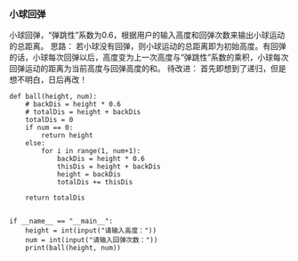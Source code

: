 ### 小球回弹
小球回弹，“弹跳性”系数为0.6，根据用户的输入高度和回弹次数来输出小球运动的总距离。
思路：
若小球没有回弹，则小球运动的总距离即为初始高度。有回弹的话，小球每次回弹以后，高度变为上一次高度与“弹跳性”系数的乘积，小球每次回弹运动的距离为当前高度与回弹高度的和。
待改进：
首先即想到了递归，但是想不明白，日后再改！
~~~
def ball(height, num):
    # backDis = height * 0.6
    # totalDis = height + backDis
    totalDis = 0
    if num == 0:
        return height
    else:
        for i in range(1, num+1):
            backDis = height * 0.6
            thisDis = height + backDis
            height = backDis
            totalDis += thisDis

    return totalDis


if __name__ == "__main__":
    height = int(input("请输入高度："))
    num = int(input("请输入回弹次数："))
    print(ball(height, num))

~~~